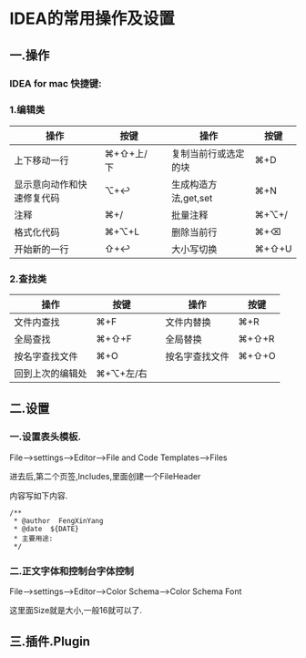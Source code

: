 # IDEA的常用操作及设置

## 一.操作

### IDEA for mac 快捷键:

### 1.编辑类

| 操作                       | 按键      |      | 操作                 | 按键  |
| -------------------------- | --------- | ---- | -------------------- | ----- |
| 上下移动一行               | ⌘+⇧+上/下 |      | 复制当前行或选定的块 | ⌘+D   |
| 显示意向动作和快速修复代码 | ⌥+↩︎       |      | 生成构造方法,get,set | ⌘+N   |
| 注释                       | ⌘+/       |      | 批量注释             | ⌘+⌥+/ |
| 格式化代码                 | ⌘+⌥+L     |      | 删除当前行           | ⌘+⌫   |
| 开始新的一行               | ⇧+↩       |      | 大小写切换           | ⌘+⇧+U |

### 2.查找类

| 操作             | 按键      |      | 操作           | 按键  |
| ---------------- | --------- | ---- | -------------- | ----- |
| 文件内查找       | ⌘+F       |      | 文件内替换     | ⌘+R   |
| 全局查找         | ⌘+⇧+F     |      | 全局替换       | ⌘+⇧+R |
| 按名字查找文件   | ⌘+O       |      | 按名字查找文件 | ⌘+⇧+O |
| 回到上次的编辑处 | ⌘+⌥+左/右 |      |                |       |



## 二.设置

### 一.设置表头模板.

File-->settings-->Editor-->File and Code Templates-->Files

进去后,第二个页签,Includes,里面创建一个FileHeader

内容写如下内容.

```
/**
 * @author  FengXinYang
 * @date  ${DATE}
 * 主要用途:
 */
```



### 二.正文字体和控制台字体控制

File-->settings-->Editor-->Color Schema-->Color Schema Font

这里面Size就是大小,一般16就可以了.

## 三.插件.Plugin


